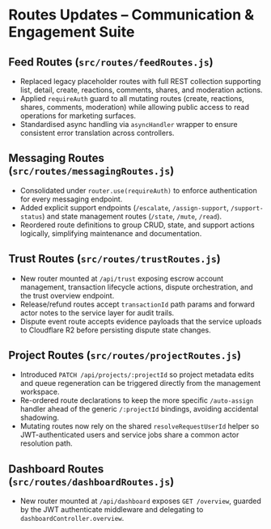 # Routes Updates – Communication & Engagement Suite

## Feed Routes (`src/routes/feedRoutes.js`)
- Replaced legacy placeholder routes with full REST collection supporting list, detail, create, reactions, comments, shares, and moderation actions.
- Applied `requireAuth` guard to all mutating routes (create, reactions, shares, comments, moderation) while allowing public access to read operations for marketing surfaces.
- Standardised async handling via `asyncHandler` wrapper to ensure consistent error translation across controllers.

## Messaging Routes (`src/routes/messagingRoutes.js`)
- Consolidated under `router.use(requireAuth)` to enforce authentication for every messaging endpoint.
- Added explicit support endpoints (`/escalate`, `/assign-support`, `/support-status`) and state management routes (`/state`, `/mute`, `/read`).
- Reordered route definitions to group CRUD, state, and support actions logically, simplifying maintenance and documentation.

## Trust Routes (`src/routes/trustRoutes.js`)
- New router mounted at `/api/trust` exposing escrow account management, transaction lifecycle actions, dispute orchestration, and the trust overview endpoint.
- Release/refund routes accept `transactionId` path params and forward actor notes to the service layer for audit trails.
- Dispute event route accepts evidence payloads that the service uploads to Cloudflare R2 before persisting dispute state changes.

## Project Routes (`src/routes/projectRoutes.js`)
- Introduced `PATCH /api/projects/:projectId` so project metadata edits and queue regeneration can be triggered directly from the management workspace.
- Re-ordered route declarations to keep the more specific `/auto-assign` handler ahead of the generic `/:projectId` bindings, avoiding accidental shadowing.
- Mutating routes now rely on the shared `resolveRequestUserId` helper so JWT-authenticated users and service jobs share a common actor resolution path.

## Dashboard Routes (`src/routes/dashboardRoutes.js`)
- New router mounted at `/api/dashboard` exposes `GET /overview`, guarded by the JWT authenticate middleware and delegating to `dashboardController.overview`.
